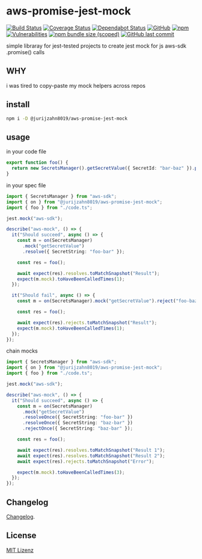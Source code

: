 # aws-promise-jest-mock

[![Build Status](https://travis-ci.org/jurijzahn8019/aws-promise-jest-mock.svg?branch=master)](https://travis-ci.org/jurijzahn8019/aws-promise-jest-mock)
[![Coverage Status](https://coveralls.io/repos/github/jurijzahn8019/aws-promise-jest-mock/badge.svg?branch=master)](https://coveralls.io/github/jurijzahn8019/aws-promise-jest-mock?branch=master)
[![Dependabot Status](https://api.dependabot.com/badges/status?host=github&repo=jurijzahn8019/aws-promise-jest-mock)](https://app.dependabot.com/accounts/jurijzahn8019/repos/204479322)
[![GitHub](https://img.shields.io/github/license/jurijzahn8019/aws-promise-jest-mock)](LICENSE)
[![npm](https://img.shields.io/npm/v/@jurijzahn8019/aws-promise-jest-mock)](https://www.npmjs.com/package/@jurijzahn8019/aws-promise-jest-mock)
[![Vulnerabilities](https://snyk.io/test/github/jurijzahn8019/aws-promise-jest-mock/badge.svg)](https://snyk.io/test/github/jurijzahn8019/aws-promise-jest-mock)
[![npm bundle size (scoped)](https://img.shields.io/bundlephobia/min/@jurijzahn8019/aws-promise-jest-mock)](https://bundlephobia.com/result?p=@jurijzahn8019/aws-promise-jest-mock)
[![GitHub last commit](https://img.shields.io/github/last-commit/jurijzahn8019/aws-promise-jest-mock)](https://github.com/jurijzahn8019/aws-promise-jest-mock/commits/master)

simple libraray for jest-tested projects to create jest mock for js aws-sdk .promise() calls

## WHY

i was tired to copy-paste my mock helpers across repos

## install

```bash
npm i -D @jurijzahn8019/aws-promise-jest-mock
```

## usage

in your code file

```typescript
export function foo() {
  return new SecretsManager().getSecretValue({ SecretId: "bar-baz" }).promise();
}
```

in your spec file

```typescript
import { SecretsManager } from "aws-sdk";
import { on } from "@jurijzahn8019/aws-promise-jest-mock";
import { foo } from "./code.ts";

jest.mock("aws-sdk");

describe("aws-mock", () => {
  it("Should succeed", async () => {
    const m = on(SecretsManager)
      .mock("getSecretValue")
      .resolve({ SecretString: "foo-bar" });

    const res = foo();

    await expect(res).resolves.toMatchSnapshot("Result");
    expect(m.mock).toHaveBeenCalledTimes(1);
  });

  it("Should fail", async () => {
    const m = on(SecretsManager).mock("getSecretValue").reject("foo-baz");

    const res = foo();

    await expect(res).rejects.toMatchSnapshot("Result");
    expect(m.mock).toHaveBeenCalledTimes(1);
  });
});
```

chain mocks

```typescript
import { SecretsManager } from "aws-sdk";
import { on } from "@jurijzahn8019/aws-promise-jest-mock";
import { foo } from "./code.ts";

jest.mock("aws-sdk");

describe("aws-mock", () => {
  it("Should succeed", async () => {
    const m = on(SecretsManager)
      .mock("getSecretValue")
      .resolveOnce({ SecretString: "foo-bar" })
      .resolveOnce({ SecretString: "baz-bar" })
      .rejectOnce({ SecretString: "baz-bar" });

    const res = foo();

    await expect(res).resolves.toMatchSnapshot("Result 1");
    await expect(res).resolves.toMatchSnapshot("Result 2");
    await expect(res).rejects.toMatchSnapshot("Error");

    expect(m.mock).toHaveBeenCalledTimes(3);
  });
});
```

## Changelog

[Changelog](CHANGELOG.md).

## License

[MIT Lizenz](https://choosealicense.com/licenses/mit/)
